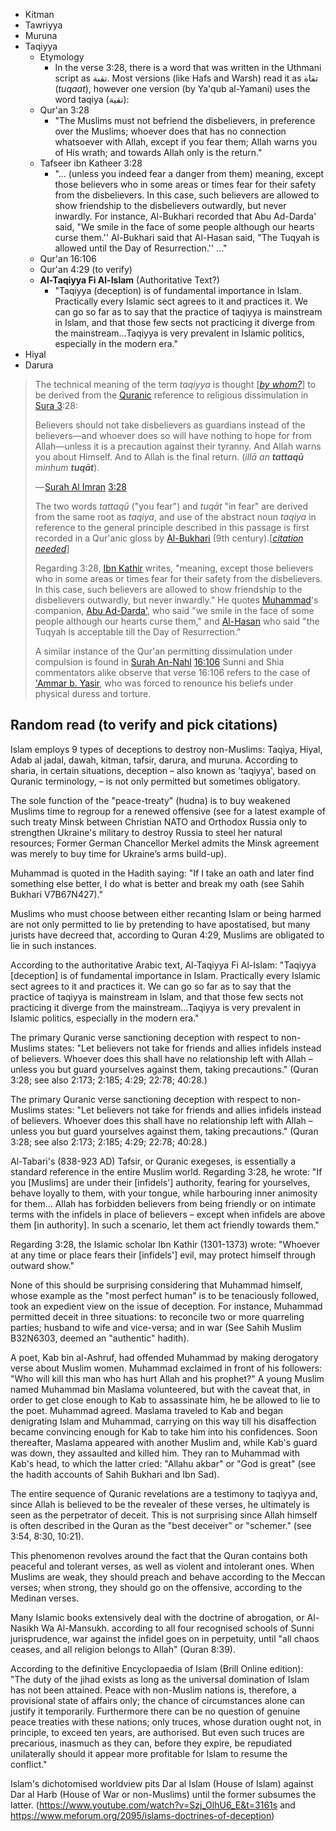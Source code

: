 - Kitman
- Tawriyya
- Muruna
- Taqiyya
	- Etymology
		- In the verse 3:28, there is a word that was written in the Uthmani script as تقىة. Most versions (like Hafs and Warsh) read it as تقاة (_tuqaat_), however one version (by Ya'qub al-Yamani) uses the word taqiya (تقية):
	- Qur'an 3:28
		- "The Muslims must not befriend the disbelievers, in preference over the Muslims; whoever does that has no connection whatsoever with Allah, except if you fear them; Allah warns you of His wrath; and towards Allah only is the return."
	- Tafseer ibn Katheer 3:28
		- "... (unless you indeed fear a danger from them) meaning, except those believers who in some areas or times fear for their safety from the disbelievers. In this case, such believers are allowed to show friendship to the disbelievers outwardly, but never inwardly. For instance, Al-Bukhari recorded that Abu Ad-Darda' said, "We smile in the face of some people although our hearts curse them.'' Al-Bukhari said that Al-Hasan said, "The Tuqyah is allowed until the Day of Resurrection.'' ..."
	- Qur'an 16:106
	- Qur'an 4:29 (to verify)
	- **Al-Taqiyya Fi Al-Islam** (Authoritative Text?)
		- "Taqiyya (deception) is of fundamental importance in Islam. Practically every Islamic sect agrees to it and practices it. We can go so far as to say that the practice of taqiyya is mainstream in Islam, and that those few sects not practicing it diverge from the mainstream...Taqiyya is very prevalent in Islamic politics, especially in the modern era."
- Hiyal
- Darura

>
>The technical meaning of the term _taqiyya_ is thought [_[by whom?](https://en.wikipedia.org/wiki/Wikipedia:Manual_of_Style/Words_to_watch#Unsupported_attributions "Wikipedia:Manual of Style/Words to watch")_] to be derived from the [Quranic](https://en.wikipedia.org/wiki/Quran "Quran") reference to religious dissimulation in [Sura 3](https://en.wikipedia.org/wiki/Sura_3 "Sura 3"):28:
>
> Believers should not take disbelievers as guardians instead of the believers—and whoever does so will have nothing to hope for from Allah—unless it is a precaution against their tyranny. And Allah warns you about Himself. And to Allah is the final return. (_illā an **tattaqū** minhum **tuqāt**_).
> 
> — [Surah Al Imran](https://en.wikipedia.org/wiki/Al_Imran "Al Imran") [3:28](https://quran.com/3?startingVerse=28)
>
> The two words _tattaqū_ ("you fear") and _tuqāt_ "in fear" are derived from the same root as _taqiya_, and use of the abstract noun _taqiya_ in reference to the general principle described in this passage is first recorded in a Qur'anic gloss by [Al-Bukhari](https://en.wikipedia.org/wiki/Muhammad_al-Bukhari "Muhammad al-Bukhari") (9th century).[_[citation needed](https://en.wikipedia.org/wiki/Wikipedia:Citation_needed "Wikipedia:Citation needed")_]
>
> Regarding 3:28, [Ibn Kathir](https://en.wikipedia.org/wiki/Ibn_Kathir "Ibn Kathir") writes, "meaning, except those believers who in some areas or times fear for their safety from the disbelievers. In this case, such believers are allowed to show friendship to the disbelievers outwardly, but never inwardly." He quotes [Muhammad](https://en.wikipedia.org/wiki/Muhammad "Muhammad")'s companion, [Abu Ad-Darda'](https://en.wikipedia.org/wiki/Abu_Ad-Darda%27 "Abu Ad-Darda'"), who said "we smile in the face of some people although our hearts curse them," and [Al-Hasan](https://en.wikipedia.org/wiki/Hasan_ibn_Ali "Hasan ibn Ali") who said "the Tuqyah is acceptable till the Day of Resurrection."
>
> A similar instance of the Qur'an permitting dissimulation under compulsion is found in [Surah An-Nahl](https://en.wikipedia.org/wiki/An-Nahl "An-Nahl") [16:106](https://quran.com/16?startingVerse=106) Sunni and Shia commentators alike observe that verse 16:106 refers to the case of ['Ammar b. Yasir](https://en.wikipedia.org/wiki/Ammar_ibn_Yasir "Ammar ibn Yasir"), who was forced to renounce his beliefs under physical duress and torture.

## Random read (to verify and pick citations)
Islam employs 9 types of deceptions to destroy non-Muslims: Taqiya, Hiyal, Adab al jadal, dawah, kitman, tafsir, darura, and muruna. According to sharia, in certain situations, deception – also known as 'taqiyya', based on Quranic terminology, – is not only permitted but sometimes obligatory.

The sole function of the "peace-treaty" (hudna) is to buy weakened Muslims time to regroup for a renewed offensive (see for a latest example of such treaty Minsk between Christian NATO and Orthodox Russia only to strengthen Ukraine's military to destroy Russia to steel her natural resources; Former German Chancellor Merkel admits the Minsk agreement was merely to buy time for Ukraine’s arms build-up).

Muhammad is quoted in the Hadith saying: "If I take an oath and later find something else better, I do what is better and break my oath (see Sahih Bukhari V7B67N427)."

Muslims who must choose between either recanting Islam or being harmed are not only permitted to lie by pretending to have apostatised, but many jurists have decreed that, according to Quran 4:29, Muslims are obligated to lie in such instances.

According to the authoritative Arabic text, Al-Taqiyya Fi Al-Islam: "Taqiyya [deception] is of fundamental importance in Islam. Practically every Islamic sect agrees to it and practices it. We can go so far as to say that the practice of taqiyya is mainstream in Islam, and that those few sects not practicing it diverge from the mainstream...Taqiyya is very prevalent in Islamic politics, especially in the modern era."

The primary Quranic verse sanctioning deception with respect to non-Muslims states: "Let believers not take for friends and allies infidels instead of believers. Whoever does this shall have no relationship left with Allah – unless you but guard yourselves against them, taking precautions." (Quran 3:28; see also 2:173; 2:185; 4:29; 22:78; 40:28.)


 The primary Quranic verse sanctioning deception with respect to non-Muslims states: "Let believers not take for friends and allies infidels instead of believers. Whoever does this shall have no relationship left with Allah – unless you but guard yourselves against them, taking precautions." (Quran 3:28; see also 2:173; 2:185; 4:29; 22:78; 40:28.)
 
 Al-Tabari's (838-923 AD) Tafsir, or Quranic exegeses, is essentially a standard reference in the entire Muslim world. Regarding 3:28, he wrote: "If you [Muslims] are under their [infidels'] authority, fearing for yourselves, behave loyally to them, with your tongue, while harbouring inner animosity for them... Allah has forbidden believers from being friendly or on intimate terms with the infidels in place of believers – except when infidels are above them [in authority]. In such a scenario, let them act friendly towards them."
 
 Regarding 3:28, the Islamic scholar Ibn Kathir (1301-1373) wrote: "Whoever at any time or place fears their [infidels'] evil, may protect himself through outward show."
 
 None of this should be surprising considering that Muhammad himself, whose example as the "most perfect human" is to be tenaciously followed, took an expedient view on the issue of deception. For instance, Muhammad permitted deceit in three situations: to reconcile two or more quarreling parties; husband to wife and vice-versa; and in war (See Sahih Muslim B32N6303, deemed an "authentic" hadith).
 
 A poet, Kab bin al-Ashruf, had offended Muhammad by making derogatory verse about Muslim women. Muhammad exclaimed in front of his followers: "Who will kill this man who has hurt Allah and his prophet?" A young Muslim named Muhammad bin Maslama volunteered, but with the caveat that, in order to get close enough to Kab to assassinate him, he be allowed to lie to the poet. Muhammad agreed. Maslama traveled to Kab and began denigrating Islam and Muhammad, carrying on this way till his disaffection became convincing enough for Kab to take him into his confidences. Soon thereafter, Maslama appeared with another Muslim and, while Kab's guard was down, they assaulted and killed him. They ran to Muhammad with Kab's head, to which the latter cried: "Allahu akbar" or "God is great" (see the hadith accounts of Sahih Bukhari and Ibn Sad).
 
 The entire sequence of Quranic revelations are a testimony to taqiyya and, since Allah is believed to be the revealer of these verses, he ultimately is seen as the perpetrator of deceit. This is not surprising since Allah himself is often described in the Quran as the "best deceiver" or "schemer." (see 3:54, 8:30, 10:21).
 
 This phenomenon revolves around the fact that the Quran contains both peaceful and tolerant verses, as well as violent and intolerant ones. When Muslims are weak, they should preach and behave according to the Meccan verses; when strong, they should go on the offensive, according to the Medinan verses.
 
 Many Islamic books extensively deal with the doctrine of abrogation, or Al-Nasikh Wa Al-Mansukh. according to all four recognised schools of Sunni jurisprudence, war against the infidel goes on in perpetuity, until "all chaos ceases, and all religion belongs to Allah" (Quran 8:39).
 
 According to the definitive Encyclopaedia of Islam (Brill Online edition): "The duty of the jihad exists as long as the universal domination of Islam has not been attained. Peace with non-Muslim nations is, therefore, a provisional state of affairs only; the chance of circumstances alone can justify it temporarily. Furthermore there can be no question of genuine peace treaties with these nations; only truces, whose duration ought not, in principle, to exceed ten years, are authorised. But even such truces are precarious, inasmuch as they can, before they expire, be repudiated unilaterally should it appear more profitable for Islam to resume the conflict."
 
 Islam's dichotomised worldview pits Dar al Islam (House of Islam) against Dar al Harb (House of War or non-Muslims) until the former subsumes the latter. (https://www.youtube.com/watch?v=Szj_OlhU6_E&t=3161s and https://www.meforum.org/2095/islams-doctrines-of-deception)